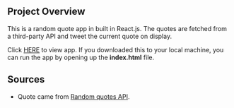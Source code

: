 ## Project Overview
This is a random quote app in built in React.js. The quotes are fetched from a third-party API and tweet the current quote on display.

Click <a href="https://envincebal.github.io/react-random-quote/">HERE</a> to view app. If you downloaded this to your local machine, you can run the app by opening up the **index.html** file.

## Sources
* Quote came from [Random quotes API](https://talaikis.com/random_quotes_api/).
